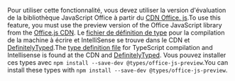 <span data-ttu-id="be74e-101">Pour utiliser cette fonctionnalité, vous devez utiliser la version d'évaluation de la bibliothèque JavaScript Office à partir du [CDN Office. js](https://appsforoffice.microsoft.com/lib/beta/hosted/office.js).</span><span class="sxs-lookup"><span data-stu-id="be74e-101">To use this feature, you must use the preview version of the Office JavaScript library from the [Office.js CDN](https://appsforoffice.microsoft.com/lib/beta/hosted/office.js).</span></span> <span data-ttu-id="be74e-102">Le [fichier de définition de type](https://appsforoffice.microsoft.com/lib/beta/hosted/office.d.ts) pour la compilation de la machine à écrire et IntelliSense se trouve dans le CDN et [DefinitelyTyped](https://raw.githubusercontent.com/DefinitelyTyped/DefinitelyTyped/master/types/office-js-preview/index.d.ts).</span><span class="sxs-lookup"><span data-stu-id="be74e-102">The [type definition file](https://appsforoffice.microsoft.com/lib/beta/hosted/office.d.ts) for TypeScript compilation and Intellisense is found at the CDN and [DefinitelyTyped](https://raw.githubusercontent.com/DefinitelyTyped/DefinitelyTyped/master/types/office-js-preview/index.d.ts).</span></span> <span data-ttu-id="be74e-103">Vous pouvez installer ces types avec `npm install --save-dev @types/office-js-preview`.</span><span class="sxs-lookup"><span data-stu-id="be74e-103">You can install these types with `npm install --save-dev @types/office-js-preview`.</span></span>